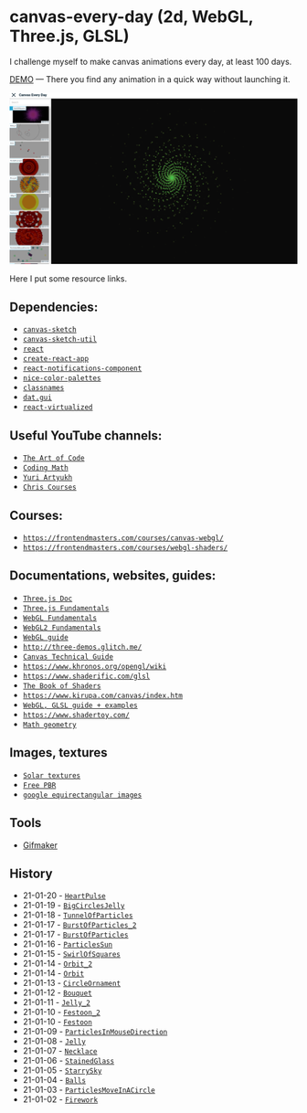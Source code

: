 # canvas-every-day (2d, WebGL, Three.js, GLSL)
I challenge myself to make canvas animations every day, at least 100 days.

[DEMO](https://canvas-every-day.web.app/) — There you find any animation in a quick way without launching it.

![Screenshot](screenshot.png)

Here I put some resource links.
## Dependencies:
- [`canvas-sketch`](https://github.com/mattdesl/canvas-sketch)
- [`canvas-sketch-util`](https://github.com/mattdesl/canvas-sketch-util)
- [`react`](https://github.com/facebook/react)
- [`create-react-app`](https://github.com/facebook/create-react-app)
- [`react-notifications-component`](https://github.com/teodosii/react-notifications-component)
- [`nice-color-palettes`](https://github.com/Jam3/nice-color-palettes)
- [`classnames`](https://github.com/JedWatson/classnames)
- [`dat.gui`](https://github.com/dataarts/dat.gui)
- [`react-virtualized`](https://github.com/bvaughn/react-virtualized)

## Useful YouTube channels:
- [`The Art of Code`](https://www.youtube.com/c/TheArtofCodeIsCool/videos)
- [`Coding Math`](https://www.youtube.com/user/codingmath/videos)
- [`Yuri Artyukh`](https://www.youtube.com/user/flintyara/videos)
- [`Chris Courses`](https://www.youtube.com/c/ChrisCourses/videos)

## Courses:
- [`https://frontendmasters.com/courses/canvas-webgl/`](https://frontendmasters.com/courses/canvas-webgl/)
- [`https://frontendmasters.com/courses/webgl-shaders/`](https://frontendmasters.com/courses/webgl-shaders/)

## Documentations, websites, guides:
- [`Three.js Doc`](https://threejs.org/docs/index.html#manual/en/introduction/Creating-a-scene)
- [`Three.js Fundamentals`](https://threejsfundamentals.org/)
- [`WebGL Fundamentals`](https://webglfundamentals.org/)
- [`WebGL2 Fundamentals`](https://webgl2fundamentals.org/)
- [`WebGL guide`](https://xem.github.io/articles/webgl-guide.html)
- [`http://three-demos.glitch.me/`](http://three-demos.glitch.me/)
- [`Canvas Technical Guide`](https://docs.unrealengine.com/udk/Three/CanvasTechnicalGuide.html)
- [`https://www.khronos.org/opengl/wiki`](https://www.khronos.org/opengl/wiki)
- [`https://www.shaderific.com/glsl`](https://www.shaderific.com/glsl)
- [`The Book of Shaders`](https://thebookofshaders.com/)
- [`https://www.kirupa.com/canvas/index.htm`](https://www.kirupa.com/canvas/index.htm)
- [`WebGL, GLSL guide + examples`](https://webglsamples.org/google-io/2011/index.html)
- [`https://www.shadertoy.com/`](https://www.shadertoy.com/)
- [`Math geometry`](https://mathsisfun.com/geometry/unit-circle.html)

## Images, textures
- [`Solar textures`](https://www.solarsystemscope.com/textures/)
- [`Free PBR`](https://freepbr.com/)
- [`google equirectangular images`](https://www.google.com/search?q=equirectangular+images&tbm=isch&ved=2ahUKEwialqrCyIDuAhUI_hoKHRZvC2gQ2-cCegQIABAA&oq=equirectangular+images&gs_lcp=CgNpbWcQA1CsbFjsbWC9b2gAcAB4AIAB9QKIAfUCkgEDMy0xmAEAoAEBqgELZ3dzLXdpei1pbWfAAQE&sclient=img&ei=KSTyX9rdH4j8a5bercAG&bih=1276&biw=2560#imgrc=Nlw8VvEHmTpjNM)

## Tools
- [Gifmaker](https://gifmaker.me/)

## History
- 21-01-20 - [`HeartPulse`](https://canvas-every-day.web.app/HeartPulse)
- 21-01-19 - [`BigCirclesJelly`](https://canvas-every-day.web.app/BigCirclesJelly)
- 21-01-18 - [`TunnelOfParticles`](https://canvas-every-day.web.app/TunnelOfParticles)
- 21-01-17 - [`BurstOfParticles_2`](https://canvas-every-day.web.app/BurstOfParticles_2)
- 21-01-17 - [`BurstOfParticles`](https://canvas-every-day.web.app/BurstOfParticles)
- 21-01-16 - [`ParticlesSun`](https://canvas-every-day.web.app/ParticlesSun)
- 21-01-15 - [`SwirlOfSquares`](https://canvas-every-day.web.app/SwirlOfSquares)
- 21-01-14 - [`Orbit_2`](https://canvas-every-day.web.app/Orbit_2)
- 21-01-14 - [`Orbit`](https://canvas-every-day.web.app/Orbit)
- 21-01-13 - [`CircleOrnament`](https://canvas-every-day.web.app/CircleOrnament)
- 21-01-12 - [`Bouquet`](https://canvas-every-day.web.app/Bouquet)
- 21-01-11 - [`Jelly_2`](https://canvas-every-day.web.app/Jelly_2)
- 21-01-10 - [`Festoon_2`](https://canvas-every-day.web.app/Festoon_2)
- 21-01-10 - [`Festoon`](https://canvas-every-day.web.app/Festoon)
- 21-01-09 - [`ParticlesInMouseDirection`](https://canvas-every-day.web.app/ParticlesInMouseDirection)
- 21-01-08 - [`Jelly`](https://canvas-every-day.web.app/Jelly)
- 21-01-07 - [`Necklace`](https://canvas-every-day.web.app/Necklace)
- 21-01-06 - [`StainedGlass`](https://canvas-every-day.web.app/StainedGlass)
- 21-01-05 - [`StarrySky`](https://canvas-every-day.web.app/StarrySky)
- 21-01-04 - [`Balls`](https://canvas-every-day.web.app/Balls)
- 21-01-03 - [`ParticlesMoveInACircle`](https://canvas-every-day.web.app/ParticlesMoveInACircle) 
- 21-01-02 - [`Firework`](https://canvas-every-day.web.app/Firework)










